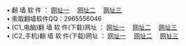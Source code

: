 &#8226; 翻 墙 软 件 ：
<a href="http://css22.ga/f/" target="_blank">网址一</a>
　<a href="http://tv555.cf/ff/" target="_blank">网址二</a>
　<a href="http://qq404.cf/f/" target="_blank">网址三</a>
　<br />
&#8226; 索取翻墙软件QQ：2965556046<br />
&#8226; (C1_电脑)翻 墙 软 件(下载)网址 ：
<a href="http://css22.ga/f/" target="_blank">网址一</a>
　<a href="http://tv555.cf/f/" target="_blank">网址二</a>
　<a href="http://qq404.cf/f/" target="_blank">网址三</a><br />
&#8226; (C2_手机)翻 墙 软 件(下载)网址 ：
<a href="http://css22.ga/ff/" target="_blank">网址一</a>
　<a href="http://tv555.cf/ff/" target="_blank">网址二</a>
　<a href="http://qq404.cf/ff/" target="_blank">网址三</a>
